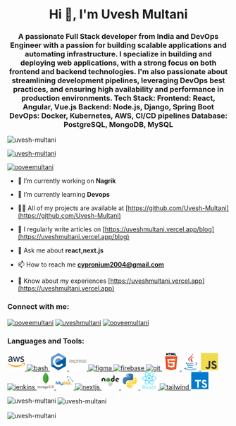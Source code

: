 <h1 align="center">Hi 👋, I'm Uvesh Multani</h1>
<h3 align="center">A passionate Full Stack developer from India and DevOps Engineer with a passion for building scalable applications and automating infrastructure. I specialize in building and deploying web applications, with a strong focus on both frontend and backend technologies. I'm also passionate about streamlining development pipelines, leveraging DevOps best practices, and ensuring high availability and performance in production environments. Tech Stack: Frontend: React, Angular, Vue.js Backend: Node.js, Django, Spring Boot DevOps: Docker, Kubernetes, AWS, CI/CD pipelines Database: PostgreSQL, MongoDB, MySQL</h3>

<p align="left"> <img src="https://komarev.com/ghpvc/?username=uvesh-multani&label=Profile%20views&color=0e75b6&style=flat" alt="uvesh-multani" /> </p>

<p align="left"> <a href="https://github.com/ryo-ma/github-profile-trophy"><img src="https://github-profile-trophy.vercel.app/?username=uvesh-multani" alt="uvesh-multani" /></a> </p>

<p align="left"> <a href="https://twitter.com/ooveemultani" target="blank"><img src="https://img.shields.io/twitter/follow/ooveemultani?logo=twitter&style=for-the-badge" alt="ooveemultani" /></a> </p>

- 🔭 I’m currently working on **Nagrik**

- 🌱 I’m currently learning **Devops**

- 👨‍💻 All of my projects are available at [https://github.com/Uvesh-Multani](https://github.com/Uvesh-Multani)

- 📝 I regularly write articles on [https://uveshmultani.vercel.app/blog](https://uveshmultani.vercel.app/blog)

- 💬 Ask me about **react,next.js**

- 📫 How to reach me **cypronium2004@gmail.com**

- 📄 Know about my experiences [https://uveshmultani.vercel.app](https://uveshmultani.vercel.app)

<h3 align="left">Connect with me:</h3>
<p align="left">
<a href="https://twitter.com/ooveemultani" target="blank"><img align="center" src="https://raw.githubusercontent.com/rahuldkjain/github-profile-readme-generator/master/src/images/icons/Social/twitter.svg" alt="ooveemultani" height="30" width="40" /></a>
<a href="https://linkedin.com/in/uveshmultani" target="blank"><img align="center" src="https://raw.githubusercontent.com/rahuldkjain/github-profile-readme-generator/master/src/images/icons/Social/linked-in-alt.svg" alt="uveshmultani" height="30" width="40" /></a>
<a href="https://instagram.com/ooveemultani" target="blank"><img align="center" src="https://raw.githubusercontent.com/rahuldkjain/github-profile-readme-generator/master/src/images/icons/Social/instagram.svg" alt="ooveemultani" height="30" width="40" /></a>
</p>

<h3 align="left">Languages and Tools:</h3>
<p align="left"> <a href="https://aws.amazon.com" target="_blank" rel="noreferrer"> <img src="https://raw.githubusercontent.com/devicons/devicon/master/icons/amazonwebservices/amazonwebservices-original-wordmark.svg" alt="aws" width="40" height="40"/> </a> <a href="https://www.gnu.org/software/bash/" target="_blank" rel="noreferrer"> <img src="https://www.vectorlogo.zone/logos/gnu_bash/gnu_bash-icon.svg" alt="bash" width="40" height="40"/> </a> <a href="https://www.cprogramming.com/" target="_blank" rel="noreferrer"> <img src="https://raw.githubusercontent.com/devicons/devicon/master/icons/c/c-original.svg" alt="c" width="40" height="40"/> </a> <a href="https://expressjs.com" target="_blank" rel="noreferrer"> <img src="https://raw.githubusercontent.com/devicons/devicon/master/icons/express/express-original-wordmark.svg" alt="express" width="40" height="40"/> </a> <a href="https://www.figma.com/" target="_blank" rel="noreferrer"> <img src="https://www.vectorlogo.zone/logos/figma/figma-icon.svg" alt="figma" width="40" height="40"/> </a> <a href="https://firebase.google.com/" target="_blank" rel="noreferrer"> <img src="https://www.vectorlogo.zone/logos/firebase/firebase-icon.svg" alt="firebase" width="40" height="40"/> </a> <a href="https://git-scm.com/" target="_blank" rel="noreferrer"> <img src="https://www.vectorlogo.zone/logos/git-scm/git-scm-icon.svg" alt="git" width="40" height="40"/> </a> <a href="https://www.w3.org/html/" target="_blank" rel="noreferrer"> <img src="https://raw.githubusercontent.com/devicons/devicon/master/icons/html5/html5-original-wordmark.svg" alt="html5" width="40" height="40"/> </a> <a href="https://www.java.com" target="_blank" rel="noreferrer"> <img src="https://raw.githubusercontent.com/devicons/devicon/master/icons/java/java-original.svg" alt="java" width="40" height="40"/> </a> <a href="https://developer.mozilla.org/en-US/docs/Web/JavaScript" target="_blank" rel="noreferrer"> <img src="https://raw.githubusercontent.com/devicons/devicon/master/icons/javascript/javascript-original.svg" alt="javascript" width="40" height="40"/> </a> <a href="https://www.jenkins.io" target="_blank" rel="noreferrer"> <img src="https://www.vectorlogo.zone/logos/jenkins/jenkins-icon.svg" alt="jenkins" width="40" height="40"/> </a> <a href="https://www.mongodb.com/" target="_blank" rel="noreferrer"> <img src="https://raw.githubusercontent.com/devicons/devicon/master/icons/mongodb/mongodb-original-wordmark.svg" alt="mongodb" width="40" height="40"/> </a> <a href="https://www.mysql.com/" target="_blank" rel="noreferrer"> <img src="https://raw.githubusercontent.com/devicons/devicon/master/icons/mysql/mysql-original-wordmark.svg" alt="mysql" width="40" height="40"/> </a> <a href="https://nextjs.org/" target="_blank" rel="noreferrer"> <img src="https://cdn.worldvectorlogo.com/logos/nextjs-2.svg" alt="nextjs" width="40" height="40"/> </a> <a href="https://nodejs.org" target="_blank" rel="noreferrer"> <img src="https://raw.githubusercontent.com/devicons/devicon/master/icons/nodejs/nodejs-original-wordmark.svg" alt="nodejs" width="40" height="40"/> </a> <a href="https://www.python.org" target="_blank" rel="noreferrer"> <img src="https://raw.githubusercontent.com/devicons/devicon/master/icons/python/python-original.svg" alt="python" width="40" height="40"/> </a> <a href="https://reactjs.org/" target="_blank" rel="noreferrer"> <img src="https://raw.githubusercontent.com/devicons/devicon/master/icons/react/react-original-wordmark.svg" alt="react" width="40" height="40"/> </a> <a href="https://tailwindcss.com/" target="_blank" rel="noreferrer"> <img src="https://www.vectorlogo.zone/logos/tailwindcss/tailwindcss-icon.svg" alt="tailwind" width="40" height="40"/> </a> <a href="https://www.typescriptlang.org/" target="_blank" rel="noreferrer"> <img src="https://raw.githubusercontent.com/devicons/devicon/master/icons/typescript/typescript-original.svg" alt="typescript" width="40" height="40"/> </a> </p>

<p><img align="left" src="https://github-readme-stats.vercel.app/api/top-langs?username=uvesh-multani&show_icons=true&locale=en&layout=compact" alt="uvesh-multani" /></p>

<p>&nbsp;<img align="center" src="https://github-readme-stats.vercel.app/api?username=uvesh-multani&show_icons=true&locale=en" alt="uvesh-multani" /></p>

<p><img align="center" src="https://github-readme-streak-stats.herokuapp.com/?user=uvesh-multani&" alt="uvesh-multani" /></p>
